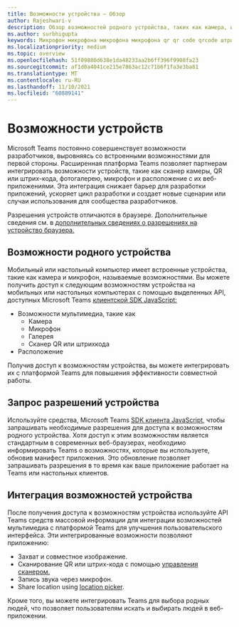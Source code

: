 ```yaml
---
title: Возможности устройства — Обзор
author: Rajeshwari-v
description: Обзор возможностей родного устройства, таких как камера, изображение, мультимедиа, микрофон, микрофон, QR-код и другие.
ms.author: surbhigupta
keywords: Микрофон микрофона микрофона микрофона qr qr code qrcode штрихкода штрихкода сканера сканера расположения карты изображений камеры возможности родных разрешений устройства
ms.localizationpriority: medium
ms.topic: overview
ms.openlocfilehash: 51f09880d638e1da48233aa2b6ff396f9908fa23
ms.sourcegitcommit: af1d0a4041ce215e7863ac12c71b6f1fa3e3ba81
ms.translationtype: MT
ms.contentlocale: ru-RU
ms.lasthandoff: 11/10/2021
ms.locfileid: "60889141"
---
```

# <a name="device-capabilities"></a>Возможности устройств

Microsoft Teams постоянно совершенствует возможности разработчиков, выровняясь со встроенными возможностями для первой стороны. Расширенная платформа Teams позволяет партнерам интегрировать возможности устройств, такие как сканер камеры, QR или штрих-кода, фотогалерею, микрофон и расположение с их веб-приложениями. Эта интеграция снижает барьер для разработки приложений, ускоряет цикл разработки и создает новые сценарии или случаи использования для сообщества разработчиков.

Разрешения устройств отличаются в браузере. Дополнительные сведения см. в [дополнительных сведениях о разрешениях на устройство браузера.](browser-device-permissions.md)

## <a name="native-device-capabilities"></a>Возможности родного устройства

Мобильный или настольный компьютер имеет встроенные устройства, такие как камера и микрофон, называемые возможностями. Вы можете получить доступ к следующим возможностям устройства на мобильных или настольных компьютерах с помощью выделенных API, доступных Microsoft Teams [клиентской SDK JavaScript:](/javascript/api/overview/msteams-client?view=msteams-client-js-latest&preserve-view=true)
* Возможности мультимедиа, такие как
    * Камера
    * Микрофон
    * Галерея
    * Сканер QR или штрихкода
* Расположение

Получив доступ к возможностям устройства, вы можете интегрировать их с платформой Teams для повышения эффективности совместной работы. 

## <a name="request-device-permissions"></a>Запрос разрешений устройства

Используйте средства, Microsoft Teams [SDK клиента JavaScript,](/javascript/api/overview/msteams-client?view=msteams-client-js-latest&preserve-view=true) чтобы запрашивать необходимые разрешения для доступа к возможностям родного устройства. [](native-device-permissions.md) Хотя доступ к этим возможностям является стандартным в современных веб-браузерах, необходимо информировать Teams о возможностях, которые вы используете, обновив манифест приложения. Это обновление позволяет запрашивать разрешения в то время как ваше приложение работает на Teams или настольных клиентов.
 
 ## <a name="integrate-device-capabilities"></a>Интеграция возможностей устройства

После получения доступа к возможностям устройства используйте API Teams [](mobile-camera-image-permissions.md) средств массовой информации для интеграции возможностей мультимедиа с платформой Teams для улучшения пользовательского интерфейса. Эти интегрированные возможности позволяют приложению:

* Захват и совместное изображение.
* Сканирование QR или штрих-кода с помощью [управления сканером.](qr-barcode-scanner-capability.md)
* Запись звука через микрофон.
* Share location using [location picker](location-capability.md).

Кроме того, вы можете интегрировать [](people-picker-capability.md) Teams для выбора родных людей, что позволяет пользователям искать и выбирать людей в веб-приложении.
